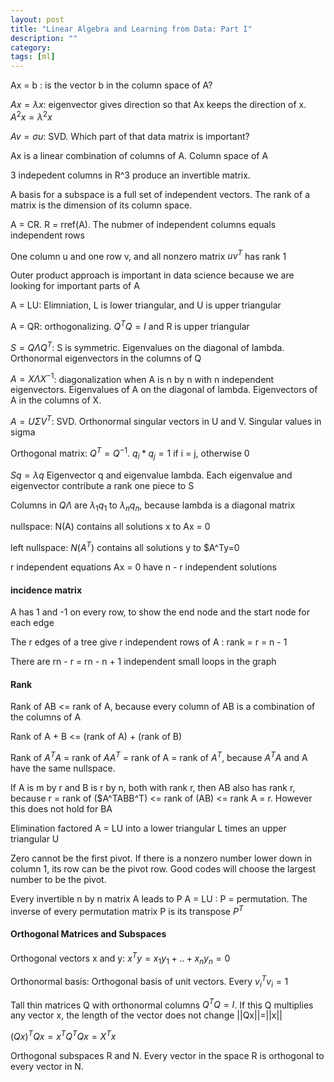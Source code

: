 ```yaml
---
layout: post
title: "Linear Algebra and Learning from Data: Part I"
description: ""
category: 
tags: [ml]
--- 
```


Ax = b : is the vector b in the column space of A? 

$Ax = \lambda x$: eigenvector gives direction so that Ax keeps the direction of x. $A^2x = \lambda^2 x$

$Av = \sigma u$: SVD. Which part of that data matrix is important?

Ax is a linear combination of columns of A. Column space of A

3 indepedent columns in R^3 produce an invertible matrix.

A basis for a subspace is a full set of independent vectors. The rank of a matrix is the dimension of its column space.

A = CR. R = rref(A). The nubmer of independent columns equals independent rows

One column u and one row v, and all nonzero matrix $uv^T$ has rank 1 

Outer product approach is important in data science because we are looking for important parts of A

A = LU: Elimniation, L is lower triangular, and U is upper triangular

A = QR: orthogonalizing. $Q^TQ=I$ and R is upper triangular 

$S=Q\Lambda Q^T$: S is symmetric. Eigenvalues on the diagonal of lambda. Orthonormal eigenvectors in the columns of Q

$A=X\Lambda X^{-1}$: diagonalization when A is n by n with n independent eigenvectors. Eigenvalues of A on the diagonal of lambda. Eigenvectors of A in the columns of X.

$A=U\Sigma V^T$: SVD. Orthonormal singular vectors in U and V. Singular values in sigma

Orthogonal matrix: $Q^T=Q^{-1}$. $q_i * q_j = 1$ if i = j, otherwise 0

$Sq = \lambda q$ Eigenvector q and eigenvalue lambda. Each eigenvalue and eigenvector contribute a rank one piece to S

Columns in $Q\Lambda$ are $\lambda _1q_1$ to $\lambda _nq_n$, because lambda is a diagonal matrix  

nullspace: N(A) contains all solutions x to Ax = 0

left nullspace: $N(A^T)$ contains all solutions y to $A^Ty=0

r independent equations Ax = 0 have n - r independent solutions

#### incidence matrix

A has 1 and -1 on every row, to show the end node and the start node for each edge

The r edges of a tree give r independent rows of A : rank = r = n - 1

There are rn - r = rn - n + 1 independent small loops in the graph

#### Rank

Rank of AB <= rank of A, because every column of AB is a combination of the columns of A  

Rank of A + B <= (rank of A) + (rank of B) 

Rank of $A^TA$ = rank of $AA^T$ = rank of A = rank of $A^T$, because $A^TA$ and A have the same nullspace.

If A is m by r and B is r by n, both with rank r, then AB also has rank r, because r = rank of ($A^TABB^T) <= rank of (AB) <= rank A = r. However this does not hold for BA

Elimination factored A = LU into a lower triangular L times an upper triangular U

Zero cannot be the first pivot. If there is a nonzero number lower down in column 1, its row can be the pivot row. Good codes will choose the largest number to be the pivot.

Every invertible n by n matrix A leads to P A = LU : P = permutation. The inverse of every permutation matrix P is its transpose $P^T$


#### Orthogonal Matrices and Subspaces

Orthogonal vectors x and y: $x^Ty= x_1y_1 + .. + x_ny_n = 0$ 

Orthonormal basis: Orthogonal basis of unit vectors. Every $v_i^Tv_i = 1$

Tall thin matrices Q with orthonormal columns $Q^TQ= I$. If this Q multiplies any vector x, the length of the vector does not change ||Qx||=||x|| 

$(Qx)^TQx = x^TQ^TQx = X^Tx$

Orthogonal subspaces R and N. Every vector in the space R is orthogonal to
every vector in N.














